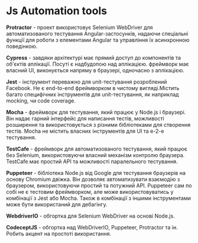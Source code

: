 # Js Automation tools

**Protractor** - проект використовує Selenium WebDriver для автоматизованого тестування Angular-застосунків, надаючи спеціальні функції для роботи з елементами Angular та управління їх асинхронною поведінкою.

**Cypress** - завдяки архітектурі має прямий доступ до компонентів та об'єктів аплікації. Посуті є надбудопою над аплікацією. фреймворк має власний UI, виконується напряму в браузері, одночасно з аплікацією.

**Jest** - інструмент переважно для unit-тестування розроблений Facebook. Не є end-to-end фреймворком в чистому вигляді.Містить багато специфічних інструментів для unit-тестування, як наприклад mocking, чи code coverage.

**Mocha** - фреймворк для тестування, який працює у Node.js і браузері. Він надає гарний інтерфейс для написання тестів, можливості розширення та використовується з різними бібліотеками для створення тестів. Mocha не містить власних інструментів для UI та e-2-e тестування.

**TestCafe** - фреймворк для автоматизованого тестування, який працює без Selenium, використовуючи власний механізм контролю браузера. TestCafe має простий API та можливості паралельного тестування.

**Puppeteer** - бібліотека Node.js від Google для тестування браузерів на основу  Chromium двіжка. Він дозволяє автоматизувати взаємодію з браузером, використовуючи простий та потужний API. Puppeteer сам по собі не є  тестовим фреймворком, але може використовуватись у комбінації з Jest або Mocha. Також в комбінації з іншими інструментами може бути використаний для дебагінгу.

**WebdriverIO** - обгортка для Selenium WebDriver на основі Node.js.

**CodeceptJS** - обгортка над  WebDriverIO, Puppeteer, Protractor та ін. Робить акцент на простоті використання.
